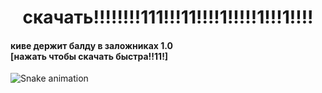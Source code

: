 <h1 align="center">скачать!!!!!!!!111!!!11!!!!1!!!!!1!!!1!!!!</h1>

<h4 align="left">киве держит балду в заложниках 1.0 <br>[нажать чтобы скачать быстра!!11!]</h4>

<img src="https://raw.githubusercontent.com/kivedershitbalduvzaloshnikahtm/kivedershitbalduvzaloshnikahtm/blob/output/snake.svg" alt="Snake animation" />
